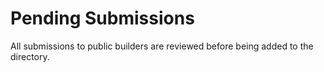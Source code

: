 # Pending Submissions

All submissions to public builders are reviewed before being added to the directory.